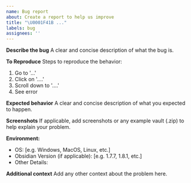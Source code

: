 ```yaml
---
name: Bug report
about: Create a report to help us improve
title: "\U0001F41B ..."
labels: bug
assignees: ''
---
```

<!--
Consider joining our Discord for additional support and conversation:
https://discord.gg/sp8AQQhMJ7
//-->

**Describe the bug**
A clear and concise description of what the bug is.

**To Reproduce**
Steps to reproduce the behavior:
1. Go to '...'
2. Click on '....'
3. Scroll down to '....'
4. See error

**Expected behavior**
A clear and concise description of what you expected to happen.

**Screenshots**
If applicable, add screenshots or any example vault (.zip) to help explain your problem.

**Environment:**
 - OS: [e.g. Windows, MacOS, Linux, etc.]
 - Obsidian Version (if applicable): [e.g. 1.7.7, 1.8.1, etc.]
 - Other Details: 

**Additional context**
Add any other context about the problem here.
